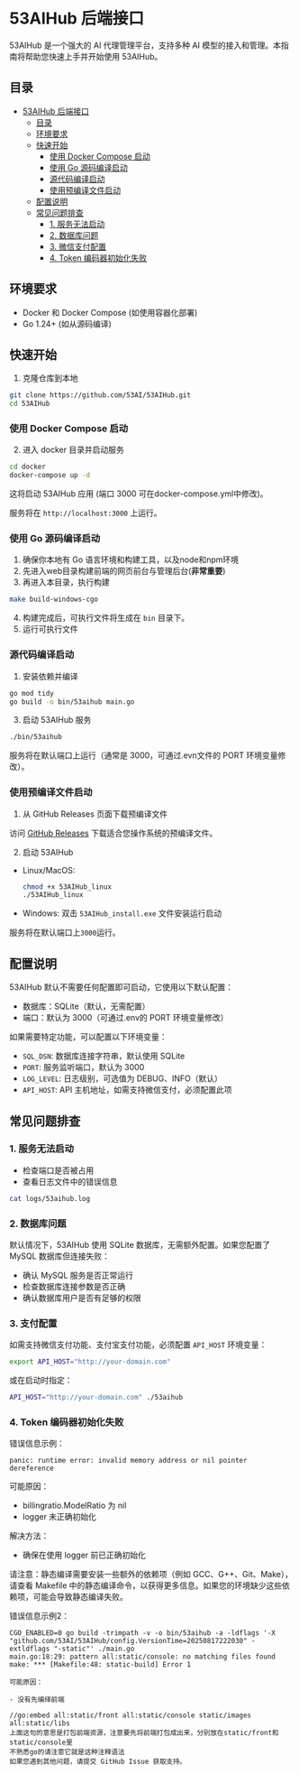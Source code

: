 # 53AIHub 后端接口

53AIHub 是一个强大的 AI 代理管理平台，支持多种 AI 模型的接入和管理。本指南将帮助您快速上手并开始使用 53AIHub。

## 目录

- [53AIHub 后端接口](#53aihub-后端接口)
  - [目录](#目录)
  - [环境要求](#环境要求)
  - [快速开始](#快速开始)
    - [使用 Docker Compose 启动](#使用-docker-compose-启动)
    - [使用 Go 源码编译启动](#使用-go-源码编译启动)
    - [源代码编译启动](#源代码编译启动)
    - [使用预编译文件启动](#使用预编译文件启动)
  - [配置说明](#配置说明)
  - [常见问题排查](#常见问题排查)
    - [1. 服务无法启动](#1-服务无法启动)
    - [2. 数据库问题](#2-数据库问题)
    - [3. 微信支付配置](#3-微信支付配置)
    - [4. Token 编码器初始化失败](#4-token-编码器初始化失败)

## 环境要求

- Docker 和 Docker Compose (如使用容器化部署)
- Go 1.24+ (如从源码编译)

## 快速开始

1. 克隆仓库到本地

```bash
git clone https://github.com/53AI/53AIHub.git
cd 53AIHub
```

### 使用 Docker Compose 启动


2. 进入 docker 目录并启动服务

```bash
cd docker
docker-compose up -d
```

这将启动 53AIHub 应用 (端口 3000 可在docker-compose.yml中修改)。

服务将在 `http://localhost:3000` 上运行。

### 使用 Go 源码编译启动

1. 确保你本地有 Go 语言环境和构建工具，以及node和npm环境
2. 先进入web目录构建前端的网页前台与管理后台(**非常重要**)
3. 再进入本目录，执行构建
```bash
make build-windows-cgo
```
4. 构建完成后，可执行文件将生成在 `bin` 目录下。
5. 运行可执行文件

### 源代码编译启动

1. 安装依赖并编译

```bash
go mod tidy
go build -o bin/53aihub main.go
```

3. 启动 53AIHub 服务

```bash
./bin/53aihub
```

服务将在默认端口上运行（通常是 3000，可通过.evn文件的 PORT 环境变量修改）。

### 使用预编译文件启动

1. 从 GitHub Releases 页面下载预编译文件

访问 [GitHub Releases](https://github.com/53AI/53AIHub/releases) 下载适合您操作系统的预编译文件。

2. 启动 53AIHub

- Linux/MacOS:
  
  ```bash
  chmod +x 53AIHub_linux
  ./53AIHub_linux
  ```
- Windows:
  双击 `53AIHub_install.exe` 文件安装运行启动

服务将在默认端口上`3000`运行。

## 配置说明

53AIHub 默认不需要任何配置即可启动，它使用以下默认配置：

- 数据库：SQLite（默认，无需配置）
- 端口：默认为 3000（可通过.env的 PORT 环境变量修改）

如果需要特定功能，可以配置以下环境变量：

- `SQL_DSN`: 数据库连接字符串，默认使用 SQLite
- `PORT`: 服务监听端口，默认为 3000
- `LOG_LEVEL`: 日志级别，可选值为 DEBUG、INFO（默认）
- `API_HOST`: API 主机地址，如需支持微信支付，必须配置此项

## 常见问题排查

### 1. 服务无法启动

- 检查端口是否被占用
- 查看日志文件中的错误信息

```bash
cat logs/53aihub.log
```

### 2. 数据库问题

默认情况下，53AIHub 使用 SQLite 数据库，无需额外配置。如果您配置了 MySQL 数据库但连接失败：

- 确认 MySQL 服务是否正常运行
- 检查数据库连接参数是否正确
- 确认数据库用户是否有足够的权限

### 3. 支付配置

如需支持微信支付功能、支付宝支付功能，必须配置 `API_HOST` 环境变量：

```bash
export API_HOST="http://your-domain.com"
```

或在启动时指定：

```bash
API_HOST="http://your-domain.com" ./53aihub
```

### 4. Token 编码器初始化失败

错误信息示例：

```
panic: runtime error: invalid memory address or nil pointer dereference
```

可能原因：

- billingratio.ModelRatio 为 nil
- logger 未正确初始化

解决方法：

- 确保在使用 logger 前已正确初始化

请注意：静态编译需要安装一些额外的依赖项（例如 GCC、G++、Git、Make），请查看 Makefile 中的静态编译命令，以获得更多信息。如果您的环境缺少这些依赖项，可能会导致静态编译失败。

错误信息示例2：

```
CGO_ENABLED=0 go build -trimpath -v -o bin/53aihub -a -ldflags '-X "github.com/53AI/53AIHub/config.VersionTime=20250817222030" -extldflags "-static"' ./main.go
main.go:18:29: pattern all:static/console: no matching files found
make: *** [Makefile:48: static-build] Error 1

可能原因：

- 没有先编绎前端

//go:embed all:static/front all:static/console static/images all:static/libs
上面这句的意思是打包前端资源，注意要先将前端打包成出来，分别放在static/front和static/console里
不熟悉go的请注意它就是这种注释语法
如果您遇到其他问题，请提交 GitHub Issue 获取支持。

```

```

